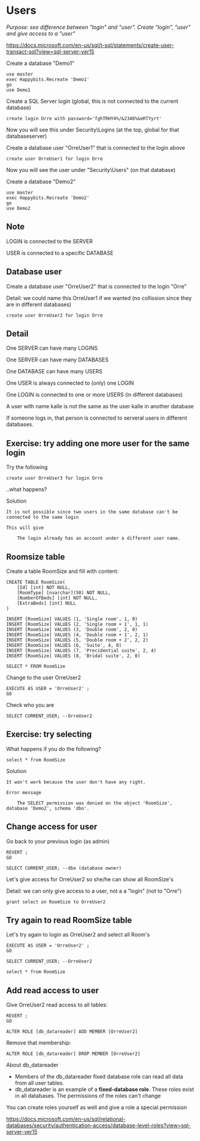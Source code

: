 # Users

*Purpose: see difference between "login" and "user".  Create "login", "user" and give access to a "user"*

https://docs.microsoft.com/en-us/sql/t-sql/statements/create-user-transact-sql?view=sql-server-ver15

Create a database "Demo1"

	use master
	exec Happybits.Recreate 'Demo1'
	go
	use Demo1

Create a SQL Server login (global, this is not connected to the current database)

	create login Orre with password='fghTRHY4%/&2346%&eRTYyrt'

Now you will see this under Security\Logins (at the top, global for that databaseserver)

Create a database user "OrreUser1" that is connected to the login above

	create user OrreUser1 for login Orre

Now you will see the user under "Security\Users"  (on that database)

Create a database "Demo2"

	use master
	exec Happybits.Recreate 'Demo2'
	go
	use Demo2

## Note

LOGIN is connected to the SERVER

USER is connected to a specific DATABASE

## Database user

Create a database user "OrreUser2" that is connected to the login "Orre"

Detail: we could name this OrreUser1 if we wanted (no collission since they are in different databases)

	create user OrreUser2 for login Orre 

## Detail

One SERVER can have many LOGINS

One SERVER can have many DATABASES

One DATABASE can have many USERS

One USER is always connected to (only) one LOGIN

One LOGIN is connected to one or more USERS (in different databases)

A user with name kalle is not the same as the user kalle in another database 

If someone logs in, that person is connected to serveral users in different databases.

## Exercise: try adding one more user for the same login

Try the following

	create user OrreUser3 for login Orre

..what happens?

Solution

	It is not possible since two users in the same database can't be connected to the same login

	This will give

		The login already has an account under a different user name.

## Roomsize table

Create a table RoomSize and fill with content:

	CREATE TABLE RoomSize(
		[Id] [int] NOT NULL,
		[RoomType] [nvarchar](50) NOT NULL,
		[NumberOfBeds] [int] NOT NULL,
		[ExtraBeds] [int] NULL
	)

	INSERT [RoomSize] VALUES (1, 'Single room', 1, 0)
	INSERT [RoomSize] VALUES (2, 'Single room + 1', 1, 1)
	INSERT [RoomSize] VALUES (3, 'Double room', 2, 0)
	INSERT [RoomSize] VALUES (4, 'Double room + 1', 2, 1)
	INSERT [RoomSize] VALUES (5, 'Double room + 2', 2, 2)
	INSERT [RoomSize] VALUES (6, 'Suite', 4, 0)
	INSERT [RoomSize] VALUES (7, 'Precidential suite', 2, 4)
	INSERT [RoomSize] VALUES (8, 'Bridal suite', 2, 0)

	SELECT * FROM RoomSize


Change to the user OrreUser2

	EXECUTE AS USER = 'OrreUser2' ;  
	GO 

Check who you are

	SELECT CURRENT_USER; --OrreUser2

## Exercise: try selecting

What happens if you do the following?

	select * from RoomSize

Solution

	It won't work because the user don't have any right.

	Error message

		The SELECT permission was denied on the object 'RoomSize', database 'Demo2', schema 'dbo'.


## Change access for user

Go back to your previous login (as admin)

	REVERT ;  
	GO 

	SELECT CURRENT_USER; --dbo (database owner)


Let's give access for OrreUser2 so she/he can show all RoomSize's

Detail: we can only give access to a user, not a a "login" (not to "Orre")

	grant select on RoomSize to OrreUser2

## Try again to read RoomSize table

Let's try again to login as OrreUser2 and select all Room's

	EXECUTE AS USER = 'OrreUser2' ;
	GO 

	SELECT CURRENT_USER; --OrreUser2

	select * from RoomSize

## Add read access to user

Give OrreUser2 read access to all tables:

	REVERT ;  
	GO 
	
	ALTER ROLE [db_datareader] ADD MEMBER [OrreUser2]	

Remove that membership:	

	ALTER ROLE [db_datareader] DROP MEMBER [OrreUser2]

About db_datareader
- Members of the db_datareader fixed database role can read all data from all user tables.
- db_datareader is an example of a **fixed-database role**. These roles exist in all databases. The permissions of the roles can't change

You can create roles yourself as well and give a role a special permission

https://docs.microsoft.com/en-us/sql/relational-databases/security/authentication-access/database-level-roles?view=sql-server-ver15


